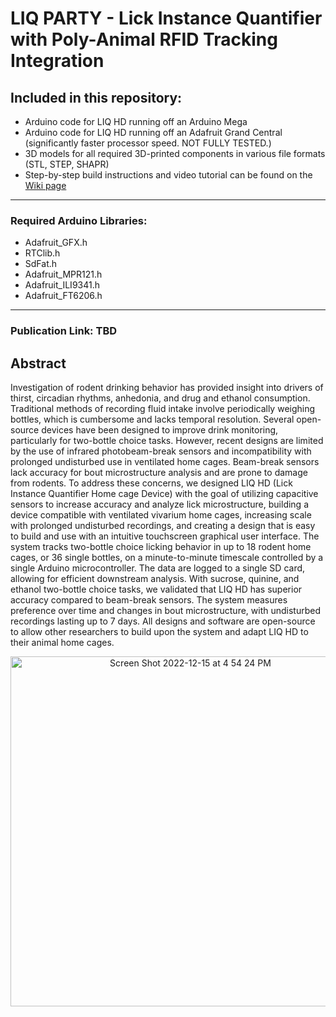 # LIQ PARTY - Lick Instance Quantifier with Poly-Animal RFID Tracking Integration 

## Included in this repository:
  - Arduino code for LIQ HD running off an Arduino Mega
  - Arduino code for LIQ HD running off an Adafruit Grand Central (significantly faster processor speed. NOT FULLY TESTED.)
  - 3D models for all required 3D-printed components in various file formats (STL, STEP, SHAPR)
  - Step-by-step build instructions and video tutorial can be found on the [Wiki page](https://github.com/nickpetersen93/LIQ_HD/wiki/LIQ-HD---Step-by-Step-Tutorial "LIQ HD - Step-by-Step Tutorial")
  
------------------------------------------------------------------

### Required Arduino Libraries:
  - Adafruit_GFX.h
  - RTClib.h
  - SdFat.h
  - Adafruit_MPR121.h
  - Adafruit_ILI9341.h
  - Adafruit_FT6206.h
  
------------------------------------------------------------------

### Publication Link: TBD


## Abstract

Investigation of rodent drinking behavior has provided insight into drivers of thirst, circadian rhythms, anhedonia, and drug and ethanol consumption. Traditional methods of recording fluid intake involve periodically weighing bottles, which is cumbersome and lacks temporal resolution. Several open-source devices have been designed to improve drink monitoring, particularly for two-bottle choice tasks. However, recent designs are limited by the use of infrared photobeam-break sensors and incompatibility with prolonged undisturbed use in ventilated home cages. Beam-break sensors lack accuracy for bout microstructure analysis and are prone to damage from rodents. To address these concerns, we designed LIQ HD (Lick Instance Quantifier Home cage Device) with the goal of utilizing capacitive sensors to increase accuracy and analyze lick microstructure, building a device compatible with ventilated vivarium home cages, increasing scale with prolonged undisturbed recordings, and creating a design that is easy to build and use with an intuitive touchscreen graphical user interface. The system tracks two-bottle choice licking behavior in up to 18 rodent home cages, or 36 single bottles, on a minute-to-minute timescale controlled by a single Arduino microcontroller. The data are logged to a single SD card, allowing for efficient downstream analysis. With sucrose, quinine, and ethanol two-bottle choice tasks, we validated that LIQ HD has superior accuracy compared to beam-break sensors. The system measures preference over time and changes in bout microstructure, with undisturbed recordings lasting up to 7 days. All designs and software are open-source to allow other researchers to build upon the system and adapt LIQ HD to their animal home cages.


<p align="center">
<img width="560" alt="Screen Shot 2022-12-15 at 4 54 24 PM" src="https://user-images.githubusercontent.com/86747820/207975271-d024acc4-405c-4381-a1c6-2fc56d0128fb.png">
</p>
